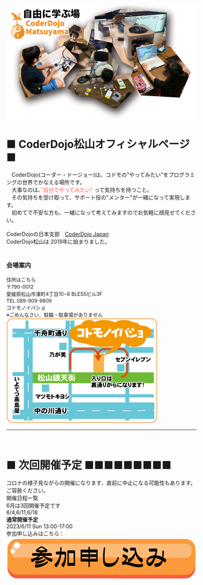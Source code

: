 ![Title image](./img/infomation.png)

# ■ CoderDojo松山オフィシャルページ ■  
　CoderDojo(コーダー・ドージョー)は、コドモの"やってみたい"をプログラミングの世界でかなえる場所です。  
　大事なのは、<font color="#ff5555">”自分でやってみたい"</font> って気持ちを持つこと。  
　その気持ちを受け取って、サポート役の"メンター"が一緒になって実現します。  
　初めてで不安な方も、一緒になって考えてみますのでお気軽に顔見せてください。  <br>
   <br>
   CoderDojoの日本支部　[CoderDojo Japan](https://coderdojo.jp/)  <br>
   CoderDojo松山は 2019年に始まりました。  <br>
  <br>
### 会場案内
<font size="-1">
   住所はこちら<br>
   〒790-0012<br>
   愛媛県松山市湊町4丁目10−6 BLESSビル3F<br>
   TEL 089-909-9809<br>
   コドモノイバショ<br>
   ※ごめんなさい、駐輪・駐車場がありません<br>
   
</font>
<img width="400" src="./img/kodomonoibasyo.gif">
<hr>
<br>

# ■ 次回開催予定 ■■■■■■■■■ 
コロナの様子見ながらの開催になります、直前に中止になる可能性もあります。ご容赦ください。 <br> 
開催日程一覧<br>
6月は3回開催予定です  <br>
6/4,6/11,6/18  <br>
<b>通常開催予定</b>  <br>
2023/6/11 Sun 13:00-17:00<br>
参加申し込みはこちら：<br>[![申し込みボタン](./img/application_button.gif)](https://coderdojo-matsuyama.doorkeeper.jp/events/157893)
